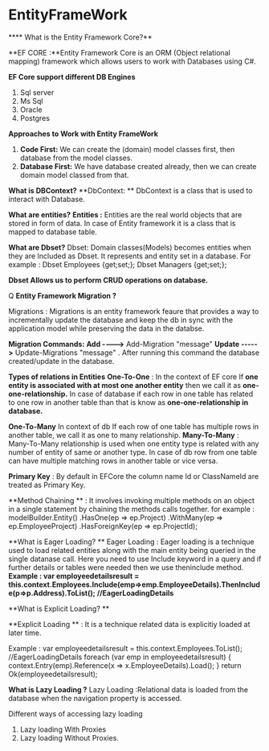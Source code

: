 # EntityFrameWork
**** What is the Entity Framework Core?**

**EF CORE :**Entity Framework Core is an ORM (Object relational mapping) framework which allows users to work with Databases using C#.


**EF Core support different DB Engines**
1. Sql server
2. Ms Sql
3. Oracle
4. Postgres

**Approaches to Work with Entity FrameWork**
1. **Code First:** We can create the (domain) model classes first, then database from the model classes.
2. **Database First:** We have database created already, then we can create domain model classed from that.

**What is DBContext?**
**DbContext: ** DbContext is a class that is used to interact with Database.

**What are entities?**
**Entities :** Entities are the real world objects that are stored in form of data.
In case of Entity framework it is a class that is mapped to database table.

**What are Dbset?**
Dbset: Domain classes(Models) becomes entities when they are Included as Dbset. It represents and entity set in a database.
For example : Dbset<Employee> Employees {get;set;};
              Dbset<Manager> Managers {get;set;};

**Dbset Allows us to perform CRUD operations on database.**


Q  **Entity Framework Migration ?**

Migrations : Migrations is an entity framework feaure that provides a way to incrementally update the database and keep the db in sync with the application model
while preserving the data in the databse.

**Migration Commands:**
**Add ---->** Add-Migration "message"
**Update ----->** Update-Migrations "message" . After running this command the database created/update in the database.

**Types of relations in Entities**
**One-To-One** : In the context of EF core If **one entity is associated with at most one another entity**  then we call it as **one-one-relationship.**
In case of database if each row in one table has related to one row in another table than that is know as  **one-one-relationship in database.**
                                                                   
**One-To-Many**  In context of db If each row of one table has multiple rows in another table, we call it as one to many relationship.
**Many-To-Many** : Many-To-Many relationship is used when one entity type is related with any number of entity of same or another type. In case of db row from one table can have multiple matching rows in another table or vice versa. 

**Primary Key** : By default in EFCore the column name Id or ClassNameId are treated as Primary Key.

**Method Chaining ** : It involves invoking multiple methods on an object in a single statement by chaining the methods calls together.
for example : 
modelBuilder.Entity<EmployeeProject>()
.HasOne(ep => ep.Project)
.WithMany(ep => ep.EmployeeProject)
.HasForeignKey(ep => ep.ProjectId);

**What is Eager Loading? **
Eager Loading : Eager loading is a technique used to load related entities along with the main entity being queried in the single datanase call.
Here you need to use Include keyword in a query and if further details or tables were needed then we use theninclude method.
 **Example : var employeedetailsresult = this.context.Employees.Include(emp=>emp.EmployeeDetails).ThenInclude(p=>p.Address).ToList(); //EagerLoadingDetails**


**What is Explicit Loading? **

**Explicit Loading ** : It is a technique related data is explicitiy loaded at later time.

Example : var employeedetailsresult = this.context.Employees.ToList(); //EagerLoadingDetails
foreach (var emp in employeedetailsresult)
{
    context.Entry(emp).Reference(x => x.EmployeeDetails).Load();
}
return Ok(employeedetailsresult);

**What is Lazy Loading ?**
Lazy Loading :Relational data is loaded from the database when the navigation property is accessed.


Different ways of accessing lazy loading 

1. Lazy loading With Proxies
2. Lazy loading Without Proxies.




 







